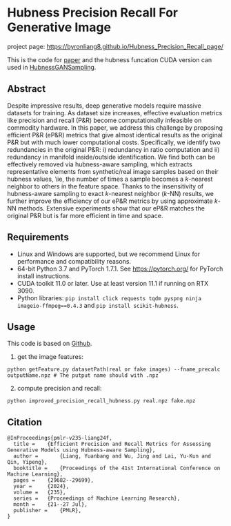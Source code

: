 # Hubness Precision Recall For Generative Image
project page: https://byronliang8.github.io/Hubness_Precision_Recall_page/

This is the code for [paper](https://proceedings.mlr.press/v235/liang24f.html) and the hubness funcation CUDA version can used in [HubnessGANSampling](https://github.com/Byronliang8/HubnessGANSampling).
## Abstract
Despite impressive results, deep generative models require massive datasets for training. As dataset size increases, effective evaluation metrics like precision and recall (P\&R) become computationally infeasible on commodity hardware. 
In this paper, we address this challenge by proposing efficient P\&R (eP\&R) metrics that give almost identical results as the original P\&R but with much lower computational costs. 
Specifically, we identify two redundancies in the original P\&R: i) redundancy in ratio computation and ii) redundancy in manifold inside/outside identification. We find both can be effectively removed via hubness-aware sampling, which extracts representative elements from synthetic/real image samples based on their hubness values, \ie, the number of times a sample becomes a $k$-nearest neighbor to others in the feature space. 
Thanks to the insensitivity of hubness-aware sampling to exact $k$-nearest neighbor ($k$-NN) results, we further improve the efficiency of our eP\&R metrics by using approximate $k$-NN methods.
Extensive experiments show that our eP\&R matches the original P\&R but is far more efficient in time and space. 

## Requirements 
- Linux and Windows are supported, but we recommend Linux for performance and compatibility reasons.
- 64-bit Python 3.7 and PyTorch 1.7.1. See https://pytorch.org/ for PyTorch install instructions.
- CUDA toolkit 11.0 or later. Use at least version 11.1 if running on RTX 3090.
- Python libraries: `pip install click requests tqdm pyspng ninja imageio-ffmpeg==0.4.3` and `pip install scikit-hubness`. 

## Usage
This code is based on [Github](https://github.com/youngjung/improved-precision-and-recall-metric-pytorch).

1) get the image features:
```
python getFeature.py datasetPath(real or fake images) --fname_precalc outputName.npz # The putput name should with .npz
```
2) compute precision and recall:
```
python improved_precision_recall_hubness.py real.npz fake.npz
```

## Citation
```
@InProceedings{pmlr-v235-liang24f,
  title = 	 {Efficient Precision and Recall Metrics for Assessing Generative Models using Hubness-aware Sampling},
  author =       {Liang, Yuanbang and Wu, Jing and Lai, Yu-Kun and Qin, Yipeng},
  booktitle = 	 {Proceedings of the 41st International Conference on Machine Learning},
  pages = 	 {29682--29699},
  year = 	 {2024},
  volume = 	 {235},
  series = 	 {Proceedings of Machine Learning Research},
  month = 	 {21--27 Jul},
  publisher =    {PMLR},
}
```